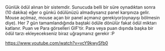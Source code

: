 Günlük ödül alınan bir sistemdir. Sunucuda belli bir süre oynadıktan sonra (10 dakika) eğer o günkü ödülünüzü almadıysanız panel karşınıza gelir. Mouse açılmaz, mouse açan bir panel açmanız gerekiyor(oynayışı bölmesin diye). Her 7 gün tamamlandığında baştaki ödüle dönülür fakat ödül miktarı katlanır. Puan ve Para görselleri GIF'tir. Para veya puan dışında başka bir ödül tarzı ekleyecekseniz biraz uğraşmanız gerekir :P

https://www.youtube.com/watch?v=vcY9kwySfb0
